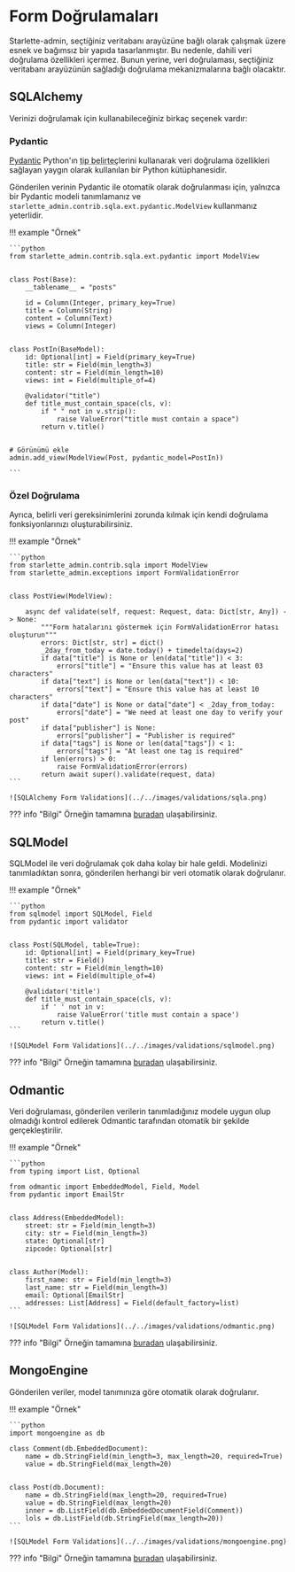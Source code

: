 # Form Doğrulamaları

Starlette-admin, seçtiğiniz veritabanı arayüzüne bağlı olarak çalışmak üzere esnek ve bağımsız bir yapıda tasarlanmıştır.
Bu nedenle, dahili veri doğrulama özellikleri içermez. Bunun yerine, veri doğrulaması, seçtiğiniz veritabanı arayüzünün sağladığı doğrulama mekanizmalarına bağlı olacaktır.

## SQLAlchemy

Verinizi doğrulamak için kullanabileceğiniz birkaç seçenek vardır:

### Pydantic

[Pydantic](https://github.com/pydantic/pydantic) Python'ın <abbr title="type hint">tip belirteç</abbr>lerini kullanarak veri doğrulama özellikleri sağlayan yaygın olarak kullanılan bir Python kütüphanesidir.

Gönderilen verinin Pydantic ile otomatik olarak doğrulanması için, yalnızca bir Pydantic modeli tanımlamanız ve `starlette_admin.contrib.sqla.ext.pydantic.ModelView` kullanmanız yeterlidir.

!!! example "Örnek"

    ```python
    from starlette_admin.contrib.sqla.ext.pydantic import ModelView


    class Post(Base):
        __tablename__ = "posts"

        id = Column(Integer, primary_key=True)
        title = Column(String)
        content = Column(Text)
        views = Column(Integer)


    class PostIn(BaseModel):
        id: Optional[int] = Field(primary_key=True)
        title: str = Field(min_length=3)
        content: str = Field(min_length=10)
        views: int = Field(multiple_of=4)

        @validator("title")
        def title_must_contain_space(cls, v):
            if " " not in v.strip():
                raise ValueError("title must contain a space")
            return v.title()


    # Görünümü ekle
    admin.add_view(ModelView(Post, pydantic_model=PostIn))

    ```

### Özel Doğrulama

Ayrıca, belirli veri gereksinimlerini zorunda kılmak için kendi doğrulama fonksiyonlarınızı oluşturabilirsiniz.

!!! example "Örnek"

    ```python
    from starlette_admin.contrib.sqla import ModelView
    from starlette_admin.exceptions import FormValidationError


    class PostView(ModelView):

        async def validate(self, request: Request, data: Dict[str, Any]) -> None:
            """Form hatalarını göstermek için FormValidationError hatası oluşturun"""
            errors: Dict[str, str] = dict()
            _2day_from_today = date.today() + timedelta(days=2)
            if data["title"] is None or len(data["title"]) < 3:
                errors["title"] = "Ensure this value has at least 03 characters"
            if data["text"] is None or len(data["text"]) < 10:
                errors["text"] = "Ensure this value has at least 10 characters"
            if data["date"] is None or data["date"] < _2day_from_today:
                errors["date"] = "We need at least one day to verify your post"
            if data["publisher"] is None:
                errors["publisher"] = "Publisher is required"
            if data["tags"] is None or len(data["tags"]) < 1:
                errors["tags"] = "At least one tag is required"
            if len(errors) > 0:
                raise FormValidationError(errors)
            return await super().validate(request, data)
    ```

    ![SQLAlchemy Form Validations](../../images/validations/sqla.png)

??? info "Bilgi"
    Örneğin tamamına [buradan]((https://github.com/jowilf/starlette-admin/tree/main/examples/sqla)) ulaşabilirsiniz.

## SQLModel

SQLModel ile veri doğrulamak çok daha kolay bir hale geldi. Modelinizi tanımladıktan sonra, gönderilen herhangi bir veri otomatik olarak doğrulanır.

!!! example "Örnek"

    ```python
    from sqlmodel import SQLModel, Field
    from pydantic import validator


    class Post(SQLModel, table=True):
        id: Optional[int] = Field(primary_key=True)
        title: str = Field()
        content: str = Field(min_length=10)
        views: int = Field(multiple_of=4)

        @validator('title')
        def title_must_contain_space(cls, v):
            if ' ' not in v:
                raise ValueError('title must contain a space')
            return v.title()
    ```

    ![SQLModel Form Validations](../../images/validations/sqlmodel.png)

??? info "Bilgi"
    Örneğin tamamına [buradan]((htthttps://github.com/jowilf/starlette-admin/tree/main/examples/sqlmodel)) ulaşabilirsiniz.

## Odmantic

Veri doğrulaması, gönderilen verilerin tanımladığınız modele uygun olup olmadığı kontrol edilerek Odmantic tarafından otomatik bir şekilde gerçekleştirilir.

!!! example "Örnek"

    ```python
    from typing import List, Optional

    from odmantic import EmbeddedModel, Field, Model
    from pydantic import EmailStr


    class Address(EmbeddedModel):
        street: str = Field(min_length=3)
        city: str = Field(min_length=3)
        state: Optional[str]
        zipcode: Optional[str]


    class Author(Model):
        first_name: str = Field(min_length=3)
        last_name: str = Field(min_length=3)
        email: Optional[EmailStr]
        addresses: List[Address] = Field(default_factory=list)
    ```

    ![SQLModel Form Validations](../../images/validations/odmantic.png)


??? info "Bilgi"
    Örneğin tamamına [buradan](https://github.com/jowilf/starlette-admin/tree/main/examples/odmantic) ulaşabilirsiniz.

## MongoEngine

Gönderilen veriler, model tanımınıza göre otomatik olarak doğrulanır.

!!! example "Örnek"

    ```python
    import mongoengine as db

    class Comment(db.EmbeddedDocument):
        name = db.StringField(min_length=3, max_length=20, required=True)
        value = db.StringField(max_length=20)


    class Post(db.Document):
        name = db.StringField(max_length=20, required=True)
        value = db.StringField(max_length=20)
        inner = db.ListField(db.EmbeddedDocumentField(Comment))
        lols = db.ListField(db.StringField(max_length=20))
    ```

    ![SQLModel Form Validations](../../images/validations/mongoengine.png)

??? info "Bilgi"
    Örneğin tamamına [buradan](https://github.com/jowilf/starlette-admin/tree/main/examples/mongoengine) ulaşabilirsiniz.
